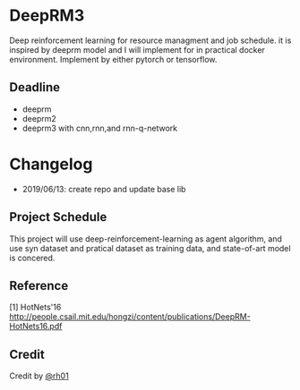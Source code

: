 # DeepRM3


Deep reinforcement learning for resource managment and job schedule.  it is inspired by deeprm model and I will implement for in practical docker environment. Implement by either pytorch or tensorflow.


## Deadline

- deeprm
- deeprm2
- deeprm3 with cnn,rnn,and rnn-q-network

# Changelog

- 2019/06/13: create repo and update base lib

## Project Schedule

This project will use deep-reinforcement-learning as agent algorithm, and use syn dataset and pratical dataset as training data, and state-of-art model is concered.

## Reference

[1] HotNets'16 http://people.csail.mit.edu/hongzi/content/publications/DeepRM-HotNets16.pdf




## Credit

Credit by [@rh01](http://github.com/rh01)